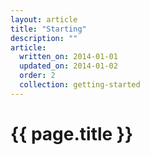 ```yaml
---
layout: article
title: "Starting"
description: ""
article:
  written_on: 2014-01-01
  updated_on: 2014-01-02
  order: 2
  collection: getting-started
---
```


<h1>{{ page.title }}</h1>